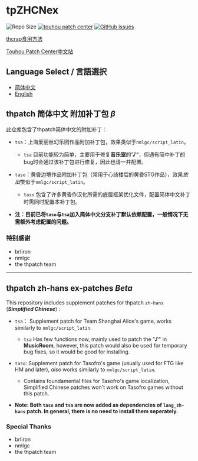 # tpZHCNex

![Repo Size](https://img.shields.io/github/repo-size/yanstory/tpZHCNex.svg?label=RepoSize&style=flat-square)
[![touhou patch center](https://img.shields.io/badge/Require-thcrap-yellow.svg?style=flat-square)](http://thpatch.net)
[![GitHub issues](https://img.shields.io/github/issues/yanstory/tpZHCNex.svg?label=Issues&style=flat-square)](https://github.com/Yanstory/tpZHCNex/issues)

[thcrap食用方法](https://thpatch.rcopky.top/attention/readme.html)

[Touhou Patch Center中文站](https://thpatch.rcopky.top/)

## Language Select / 言語選択

- [简体中文](#thpatch-简体中文-附加补丁包-β)
- [English](#thpatch-zh-hans-ex-patches-beta)

## thpatch 简体中文 附加补丁包 *β*

此仓库包含了thpatch简体中文的附加补丁：

- ```tsa```：上海爱丽丝幻乐团作品附加补丁包，效果类似于```nmlgc/script_latin```。

  - ```tsa``` 目前功能较为简单，主要用于修复**音乐室**的”♪“，但遇有简中补丁的bug时会通过该补丁包进行修复，因此也请一并配置。

- ```taso```：黄昏边境作品附加补丁包（常用于心绮楼后的黄昏STG作品），效果*依旧*类似于```nmlgc/script_latin```。

  - ```taso``` 包含了许多黄昏作汉化所需的底层框架优化文件，配置简体中文补丁时需同时配置本补丁包。

- **注：目前已将```taso```与```tsa```加入简体中文分支补丁默认依赖配置，一般情况下无需额外考虑配置的问题。**


### 特别感谢

- brliron
- nmlgc
- the thpatch team

---
## thpatch zh-hans ex-patches *Beta*

This repository includes supplement patches for thpatch ``zh-hans`` (***Simplified Chinese***) :

- ```tsa```： Supplement patch for Team Shanghai Alice's game, works similarly to ```nmlgc/script_latin```.

  - ```tsa``` Has few functions now, mainly used to patch the "♪" in **MusicRoom**, however, this patch would also be used for temporary bug fixes, so it would be good for installing.

- ```taso```: Supplement patch for Tasofro's game (usually used for FTG like HM and later), *also* works similarly to ```nmlgc/script_latin```.

  - Contains foundamental files for Tasofro's game localization, Simplified Chinese patches won't work on Tasofro games without this patch.

- **Note: Both ```taso``` and ```tsa``` are now added as dependencies of ```lang_zh-hans``` patch. In general, there is no need to install them seperately.**


### Special Thanks

- brliron
- nmlgc
- the thpatch team
